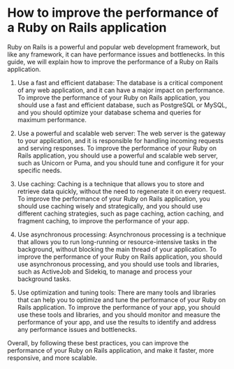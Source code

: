 # How to improve the performance of a Ruby on Rails application

Ruby on Rails is a powerful and popular web development framework, but like any framework, it can have performance issues and bottlenecks. In this guide, we will explain how to improve the performance of a Ruby on Rails application.

1.  Use a fast and efficient database: The database is a critical component of any web application, and it can have a major impact on performance. To improve the performance of your Ruby on Rails application, you should use a fast and efficient database, such as PostgreSQL or MySQL, and you should optimize your database schema and queries for maximum performance.
    
2.  Use a powerful and scalable web server: The web server is the gateway to your application, and it is responsible for handling incoming requests and serving responses. To improve the performance of your Ruby on Rails application, you should use a powerful and scalable web server, such as Unicorn or Puma, and you should tune and configure it for your specific needs.
    
3.  Use caching: Caching is a technique that allows you to store and retrieve data quickly, without the need to regenerate it on every request. To improve the performance of your Ruby on Rails application, you should use caching wisely and strategically, and you should use different caching strategies, such as page caching, action caching, and fragment caching, to improve the performance of your app.
    
4.  Use asynchronous processing: Asynchronous processing is a technique that allows you to run long-running or resource-intensive tasks in the background, without blocking the main thread of your application. To improve the performance of your Ruby on Rails application, you should use asynchronous processing, and you should use tools and libraries, such as ActiveJob and Sidekiq, to manage and process your background tasks.
    
5.  Use optimization and tuning tools: There are many tools and libraries that can help you to optimize and tune the performance of your Ruby on Rails application. To improve the performance of your app, you should use these tools and libraries, and you should monitor and measure the performance of your app, and use the results to identify and address any performance issues and bottlenecks.
    

Overall, by following these best practices, you can improve the performance of your Ruby on Rails application, and make it faster, more responsive, and more scalable.